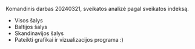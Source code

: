 Komandinis darbas 20240321, sveikatos analizė pagal sveikatos indeksą.
- Visos šalys
- Baltijos šalys
- Skandinavijos šalys
- Pateikti grafikai ir vizualizacijos programa :)
